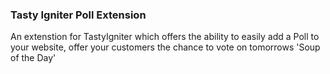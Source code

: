 ### Tasty Igniter Poll Extension

An extenstion for TastyIgniter which offers the ability to easily add a Poll to your website, offer your customers the chance to vote on tomorrows 'Soup of the Day'